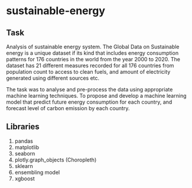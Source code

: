 # sustainable-energy

## Task
Analysis of sustainable energy system.
The Global Data on Sustainable energy is a unique dataset if its kind that includes energy consumption patterns for 176 countries in the world from the year 2000 to 2020. The dataset has 21 different measures recorded for all 176 countries from population count to access to clean fuels, and amount of electricity generated using different sources etc.

The task was to analyse and pre-process the data using appropriate machine learning techniques. To propose and develop a machine learning model that predict future energy consumption for each country, and forecast level of carbon emission by each country. 

## Libraries
1. pandas
2. matplotlib
3. seaborn
4. plotly.graph_objects (Choropleth)
5. sklearn
6. ensembling model
7. xgboost
